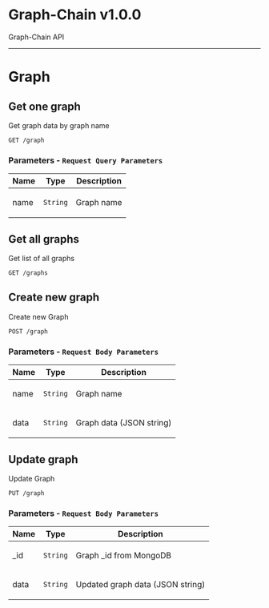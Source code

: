 # Graph-Chain v1.0.0

Graph-Chain API
___
# Graph

## Get one graph

<p>Get graph data by graph name</p>

```
GET /graph
```

### Parameters - `Request Query Parameters`

| Name | Type       | Description       |
|------|------------|-------------------|
| name | `String` | <p>Graph name</p> |

## Get all graphs

<p>Get list of all graphs</p>

```
GET /graphs
```

## Create new graph

<p>Create new Graph</p>

```
POST /graph
```

### Parameters - `Request Body Parameters`

| Name | Type       | Description                     |
|------|------------|---------------------------------|
| name | `String` | <p>Graph name</p>               |
| data | `String` | <p>Graph data (JSON string)</p> |

## Update graph

<p>Update Graph</p>

```
PUT /graph
```

### Parameters - `Request Body Parameters`

| Name | Type       | Description                             |
|------|------------|-----------------------------------------|
| _id  | `String` | <p>Graph _id from MongoDB</p>           |
| data | `String` | <p>Updated graph data (JSON string)</p> |

